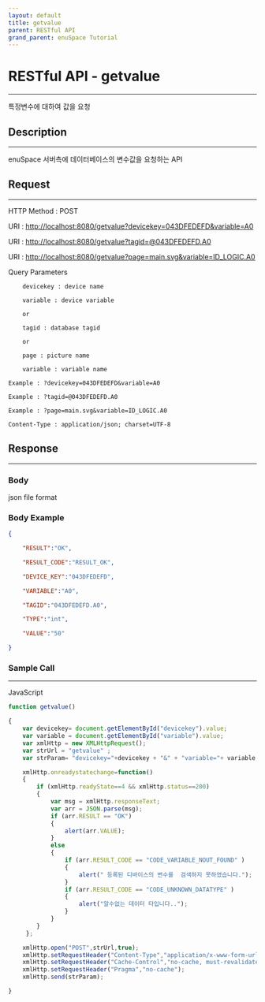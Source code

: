 ```yaml
---
layout: default
title: getvalue
parent: RESTful API
grand_parent: enuSpace Tutorial
---
```


# **RESTful API - getvalue**

---

특정변수에 대하여 값을 요청

## **Description**

---

enuSpace 서버측에 데이터베이스의 변수값을 요청하는 API

## **Request**

---

HTTP Method : POST

URI : [http://localhost:8080/getvalue?devicekey=043DFEDEFD&variable=A0](http://localhost:8080/getvalue?devicekey=043DFEDEFD&variable=A0)

URI : [http://localhost:8080/getvalue?tagid=@043DFEDEFD.A0](http://localhost:8080/getvalue?tagid=@043DFEDEFD.A0)

URI : [http://localhost:8080/getvalue?page=main.svg&variable=ID\_LOGIC.A0](http://localhost:8080/getvalue?page=main.svg&variable=ID_LOGIC.A0)

Query Parameters

```
    devicekey : device name

    variable : device variable

    or

    tagid : database tagid

    or

    page : picture name

    variable : variable name
```

`Example : ?devicekey=043DFEDEFD&variable=A0`

`Example : ?tagid=@043DFEDEFD.A0`

`Example : ?page=main.svg&variable=ID_LOGIC.A0`

`Content-Type : application/json; charset=UTF-8`

## **Response**

---

### **Body**

json file format

### **Body Example**

```json
{

    "RESULT":"OK",

    "RESULT_CODE":"RESULT_OK",

    "DEVICE_KEY":"043DFEDEFD",

    "VARIABLE":"A0",

    "TAGID":"043DFEDEFD.A0",

    "TYPE":"int",

    "VALUE":"50"

}
```

### **Sample Call**

---

JavaScript

```js
function getvalue()

{
    var devicekey= document.getElementById("devicekey").value;
    var variable = document.getElementById("variable").value;
    var xmlHttp = new XMLHttpRequest();
    var strUrl = "getvalue" ;
    var strParam= "devicekey="+devicekey + "&" + "variable="+ variable;  

    xmlHttp.onreadystatechange=function()
    {
        if (xmlHttp.readyState==4 && xmlHttp.status==200)
        {        
            var msg = xmlHttp.responseText;
            var arr = JSON.parse(msg);        
            if (arr.RESULT == "OK")
            {
                alert(arr.VALUE);
            }
            else
            {
                if (arr.RESULT_CODE == "CODE_VARIABLE_NOUT_FOUND" )
                {
                    alert(" 등록된 디바이스의 변수를  검색하지 못하였습니다.");
                }
                if (arr.RESULT_CODE == "CODE_UNKNOWN_DATATYPE" )
                {
                    alert("알수없는 데이터 타입니다..");
                }                
            }
        }
     };

    xmlHttp.open("POST",strUrl,true);    
    xmlHttp.setRequestHeader("Content-Type","application/x-www-form-urlencoded;charset=UTF-8");
    xmlHttp.setRequestHeader("Cache-Control","no-cache, must-revalidate");
    xmlHttp.setRequestHeader("Pragma","no-cache");
    xmlHttp.send(strParam);    

}
```



